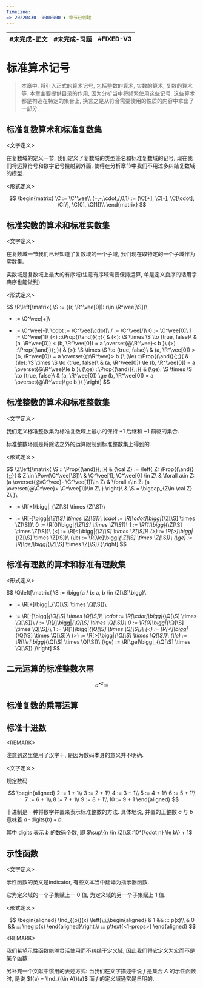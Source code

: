 ```yaml
---
TimeLine: 
=> 20220430--0000000 : 章节已创建
---
```

| #未完成-正文 | #未完成-习题 | #FIXED-V3 | 
| ------------ | ------------ | --------- |

# 标准算术记号
> 本章中, 将引入正式的算术记号, 包括整数的算术, 实数的算术, 复数的算术等. 
> 本章主要提供目录的作用, 因为分析当中将频繁使用这些记号. 
> 这些算术都是构造在特定的集合上, 换言之是从符合需要使用的性质的内容中拿出了一部分. 


## 标准复数算术和标准复数集

\<文字定义\>

在复数域的定义一节, 我们定义了复数域的类型签名和标准复数域的记号, 现在我们将运算符号和数字记号投射到外面, 使得在分析章节中我们不用过多纠结复数域的模型. 

\<形式定义\>

$$
\begin{matrix}
\C := \C^\vee\\
(+,-,\cdot,/,0,1) := (\C[+], \C[-], \C[\cdot], \C[/], \C[0], \C[1])\\
\end{matrix}
$$

## 标准实数的算术和标准实数集

\<文字定义\> 

在复数域一节我们已经知道了复数域的一个子域, 我们现在取特定的一个子域作为实数集. 

实数域是复数域上最大的有序域(注意有序域需要保持运算, 单是定义良序的话用字典序也能做到)

\<形式定义\> 

$$
\R\left[\matrix{
\S := \{(r, \R^\vee[0]): r\in \R^\vee[\S]\}\\
+ := \C^\vee[+]\\
- := \C^\vee[-]\\
\cdot := \C^\vee[\cdot]\\
/ := \C^\vee[/]\\
0 := \C^\vee[0]\\
1 := \C^\vee[1]\\
(<) ::\Prop{(\and)}{\;\;}{
    & (<): \S \times \S \to \{true, false\}\\
    & (a, \R^\vee[0]) < (b, \R^\vee[0]) = a \overset{@\R^\vee}< b
}\\
(>) ::\Prop{(\and)}{\;\;}{
    & (>): \S \times \S \to \{true, false\}\\
    & (a, \R^\vee[0]) > (b, \R^\vee[0]) = a \overset{@\R^\vee}> b
}\\
(\le) ::\Prop{(\and)}{\;\;}{
    & (\le): \S \times \S \to \{true, false\}\\
    & (a, \R^\vee[0]) \le (b, \R^\vee[0]) = a \overset{@\R^\vee}\le b
}\\
(\ge) ::\Prop{(\and)}{\;\;}{
    & (\ge): \S \times \S \to \{true, false\}\\
    & (a, \R^\vee[0]) \ge (b, \R^\vee[0]) = a \overset{@\R^\vee}\ge b
}\\
}\right]
$$

## 标准整数的算术和标准整数集

\<文字定义\> 

我们定义标准整数集为标准复数域上最小的保持 $+1$ 后继和 $-1$ 前驱的集合. 

标准整数环则是将除法之外的运算限制到标准整数集上得到的. 

\<形式定义\> 

$$
\Z\left[\matrix{
\S :: \Prop{(\and)}{\;\;}{
    & {\cal Z} := \left\{
        Z: \Prop{(\and)}{\;\;}{
            & Z \in \Pow(\C^\vee[\S])\\
            & \C^\vee[1], \C^\vee[0] \in Z\\
            & \forall a\in Z: (a \overset{@\C^\vee}- \C^\vee[1])\in Z\\ 
            & \forall a\in Z: (a \overset{@\C^\vee}+ \C^\vee[1])\in Z\\ 
        }
    \right\}\\
    & \S = \bigcap_{Z\in \cal Z} Z\\
}\\
+ := \R[+]\bigg|_{\Z[\S] \times \Z[\S]}\\
- := \R[-]\bigg|_{\Z[\S] \times \Z[\S]}\\
\cdot := \R[\cdot]\bigg|_{\Z[\S] \times \Z[\S]}\\
0 := \R[0]\bigg|_{\Z[\S] \times \Z[\S]}\\
1 := \R[1]\bigg|_{\Z[\S] \times \Z[\S]}\\
(<) := \R[<]\bigg|_{\Z[\S] \times \Z[\S]}\\
(>) := \R[>]\bigg|_{\Z[\S] \times \Z[\S]}\\
(\le) := \R[\le]\bigg|_{\Z[\S] \times \Z[\S]}\\
(\ge) := \R[\ge]\bigg|_{\Z[\S] \times \Z[\S]}
}\right]
$$



## 标准有理数的算术和标准有理数集

\<形式定义\> 

$$
\Q\left[\matrix{
\S := \bigg\{a / b: a, b \in \Z[\S]\bigg\}\\
+ := \R[+]\bigg|_{\Q[\S] \times \Q[\S]}\\
- := \R[-]\bigg|_{\Q[\S] \times \Q[\S]}\\
\cdot := \R[\cdot]\bigg|_{\Q[\S] \times \Q[\S]}\\
/ := \R[/]\bigg|_{\Q[\S] \times \Q[\S]}\\
0 := \R[0]\bigg|_{\Q[\S] \times \Q[\S]}\\
1 := \R[1]\bigg|_{\Q[\S] \times \Q[\S]}\\
(<) := \R[<]\bigg|_{\Q[\S] \times \Q[\S]}\\
(>) := \R[>]\bigg|_{\Q[\S] \times \Q[\S]}\\
(\le) := \R[\le]\bigg|_{\Q[\S] \times \Q[\S]}\\
(\ge) := \R[\ge]\bigg|_{\Q[\S] \times \Q[\S]}
}\right]
$$


## 二元运算的标准整数次幂

$$
a^{\bullet z} := 
$$

## 标准复数的乘幂运算

$$
$$

## 标准十进数

\<REMARK\>

注意到这里使用了汉字十, 是因为数码本身的意义并不明确. 

\<文字定义\>

规定数码

$$
\begin{aligned}
2 := 1 + 1\\
3 := 2 + 1\\
4 := 3 + 1\\
5 := 4 + 1\\
6 := 5 + 1\\
7 := 6 + 1\\
8 := 7 + 1\\
9 := 8 + 1\\
10 := 9 + 1
\end{aligned}
$$

十进制是一种将数字并置来表示标准整数的方法. 具体地说, 并置的正整数 $a$ 与 $b$ 意味着 $a\cdot \text{digits}(b) + b$. 

其中 $\text{digits}$ 表示 $b$ 的数码个数, 即 $\sup\{n \in \Z[\S]:10^{\cdot n} \le b\} + 1$


## 示性函数

\<文字定义\>

示性函数的英文是indicator, 有些文本当中翻译为指示器函数. 

它为定义域的一个子集赋上一 $0$ 值, 为定义域的另一个子集赋上 $1$ 值. 


\<形式定义\>

$$
\begin{aligned}
\Ind_{(p)}(x)
\left[\;\;\begin{aligned}
    & 1 && ::: p(x)\\
    & 0 && ::: \neg p(x)
\end{aligned}\right.\\
::: p\text{<1-props>}
\end{aligned}
$$

\<REMARK\>

我们希望示性函数能够灵活使用而不纠结于定义域, 因此我们将它定义为宏而不是某个函数. 

另补充一个文献中惯用的表述方式: 当我们在文字描述中说 $f$ 是集合 $A$ 的示性函数时, 是说 $f(a) = \Ind_{(\in A)}(a)$ 而 $f$ 的定义域通常是自明的. 

